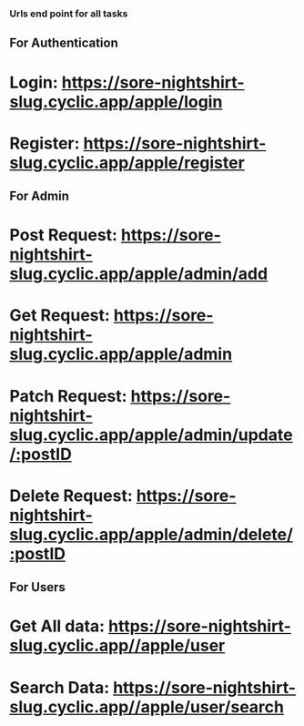 ### Urls end point for all tasks


## For Authentication

# Login: https://sore-nightshirt-slug.cyclic.app/apple/login
# Register: https://sore-nightshirt-slug.cyclic.app/apple/register

## For Admin

# Post Request: https://sore-nightshirt-slug.cyclic.app/apple/admin/add
# Get Request: https://sore-nightshirt-slug.cyclic.app/apple/admin
# Patch Request: https://sore-nightshirt-slug.cyclic.app/apple/admin/update/:postID
# Delete Request: https://sore-nightshirt-slug.cyclic.app/apple/admin/delete/:postID


## For Users

# Get All data: https://sore-nightshirt-slug.cyclic.app//apple/user
# Search Data: https://sore-nightshirt-slug.cyclic.app//apple/user/search
